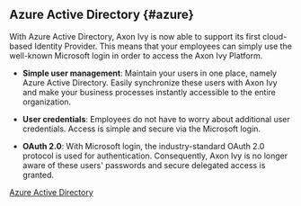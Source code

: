 ## Azure Active Directory {#azure}

With Azure Active Directory, Axon Ivy is now able to support its first cloud-based Identity Provider. This means that your employees can simply use the well-known Microsoft login in order to access the Axon Ivy Platform.

- __Simple user management__: Maintain your users in one place, namely Azure Active Directory. Easily synchronize these users with Axon Ivy and make your business processes instantly accessible to the entire organization.

- __User credentials__: Employees do not have to worry about additional user credentials. Access is simple and secure via the Microsoft login.

- __OAuth 2.0__: With Microsoft login, the industry-standard OAuth 2.0 protocol is used for authentication. Consequently, Axon Ivy is no longer aware of these users' passwords and secure delegated access is granted.

<div class="short-links">
	<a href="${docBaseUrl}/engine-guide/integration/identity-provider/azure-ad/index.html"
		target="_blank" rel="noopener noreferrer">
		<i class="si si-book"></i> Azure Active Directory
	</a>
</div>
